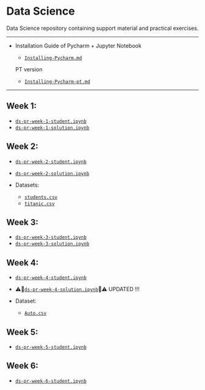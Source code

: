 # Data Science
Data Science repository containing support material and practical exercises.

---
- Installation Guide of Pycharm + Jupyter Notebook
  - [`Installing-Pycharm.md`](https://github.com/AISIC-Lab/Data-Science/blob/main/Installing-Pycharm.md)

  PT version
    - [`Installing-Pycharm-pt.md`](https://github.com/AISIC-Lab/Data-Science/blob/main/Installing-Pycharm-pt.md)

---
## Week 1:
  - [`ds-pr-week-1-student.ipynb`](https://github.com/AISIC-Lab/Data-Science/blob/main/Week_1/ds-pr-week-1-student.ipynb)
  - [`ds-pr-week-1-solution.ipynb`](https://github.com/AISIC-Lab/Data-Science/blob/main/Week_1/ds-pr-week-1-solution.ipynb)

## Week 2:
  - [`ds-pr-week-2-student.ipynb`](https://github.com/AISIC-Lab/Data-Science/blob/main/Week_2/ds-pr-week-2-student.ipynb)
  - [`ds-pr-week-2-solution.ipynb`](https://github.com/AISIC-Lab/Data-Science/blob/main/Week_2/ds-pr-week-2-solution.ipynb)
  
  - Datasets:
    - [`students.csv`](https://github.com/AISIC-Lab/Data-Science/blob/main/Week_2/students.csv)
    - [`titanic.csv`](https://github.com/AISIC-Lab/Data-Science/blob/main/Week_2/titanic.csv)

## Week 3:
  - [`ds-pr-week-3-student.ipynb`](https://github.com/AISIC-Lab/Data-Science/blob/main/Week_3/ds-pr-week-3-student.ipynb)
  - [`ds-pr-week-3-solution.ipynb`](https://github.com/AISIC-Lab/Data-Science/blob/main/Week_3/ds-pr-week-3-solution.ipynb)

## Week 4:
  - [`ds-pr-week-4-student.ipynb`](https://github.com/AISIC-Lab/Data-Science/blob/main/Week_4/ds-pr-week-4-student.ipynb)
  - ⚠️🚨[`ds-pr-week-4-solution.ipynb`](https://github.com/AISIC-Lab/Data-Science/blob/main/Week_4/ds-pr-week-4-solution.ipynb)🚨⚠️ UPDATED !!!

  - Dataset:
    - [`Auto.csv`](https://github.com/AISIC-Lab/Data-Science/blob/main/Week_4/Auto.csv)

## Week 5:
  - [`ds-pr-week-5-student.ipynb`](https://github.com/AISIC-Lab/Data-Science/blob/main/Week_5/ds-pr-week-5-student.ipynb)

## Week 6:
  - [`ds-pr-week-6-student.ipynb`](https://github.com/AISIC-Lab/Data-Science/blob/main/Week_6/ds-pr-week-6-student.ipynb)
    
